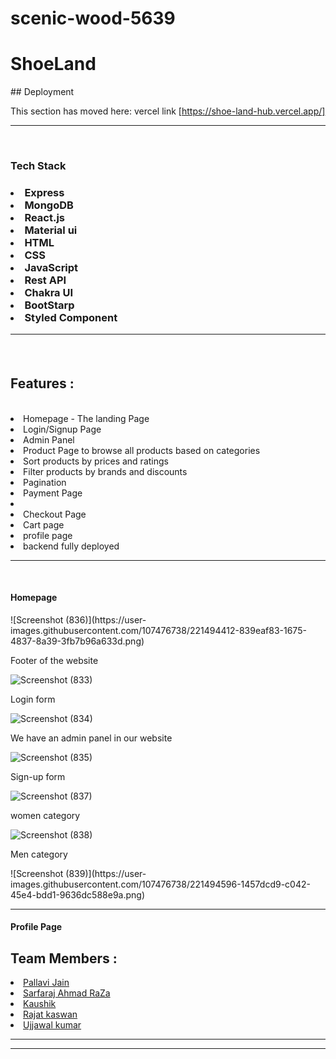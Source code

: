 # scenic-wood-5639

<h1 textAlign="center">ShoeLand</h1>
## Deployment

This section has moved here: vercel link [https://shoe-land-hub.vercel.app/] <br> 
<hr><br>
<h3>Tech Stack<h3/>
<li>Express</li>
<li>MongoDB</li>
  <li>React.js</li>
  <li>Material ui</li>
  <li>HTML</li>
  <li>CSS</li>
  <li>JavaScript</li>
  <li>Rest API</li>
  <li>Chakra UI</li>
  <li>BootStarp</li>
  <li>Styled Component</li>
  <hr><br>
<h2>Features :</h2><br>
  <li>Homepage - The landing Page</li>
  <li>Login/Signup Page </li>
  <li>Admin Panel</li>
  <li>Product Page to browse all products based on categories</li>
  <li>Sort products by prices and ratings</li>
  <li>Filter products by brands and discounts</li>
  <li>Pagination</li>
  <li>Payment Page<li>
  <li>Checkout Page</li>
  <li>Cart page</li>
  <li>profile page</li>
  <li>backend fully deployed</li>
  <hr><br>

  <h4>Homepage</h4>
 ![Screenshot (836)](https://user-images.githubusercontent.com/107476738/221494412-839eaf83-1675-4837-8a39-3fb7b96a633d.png)


  <p>Footer of the website</p>
 
 
 
 ![Screenshot (833)](https://user-images.githubusercontent.com/107476738/221493347-82b8120d-b589-4145-b7c5-3db3a1f6270d.png)

 
 
  <P>Login form</p>
 
 
 ![Screenshot (834)](https://user-images.githubusercontent.com/107476738/221493376-fcca3648-d22b-4e23-bcb1-7f1057584010.png)

 
  <p>We have an admin panel in our website</P>
 
 
 
 
 ![Screenshot (835)](https://user-images.githubusercontent.com/107476738/221493394-65ef2b9b-ea64-430e-bbf0-f564ebee4ad8.png)

 
  <p>Sign-up form</p>
 
 
 
 
 ![Screenshot (837)](https://user-images.githubusercontent.com/107476738/221494444-794c503b-d9bc-4be5-a7d9-4462c19e589c.png)

 
  <p>women category</p>
 
 
 
 ![Screenshot (838)](https://user-images.githubusercontent.com/107476738/221494527-35197a27-0e3c-44c6-ba45-6a4dbc5b00dc.png)

  <p>Men category</p>
  ![Screenshot (839)](https://user-images.githubusercontent.com/107476738/221494596-1457dcd9-c042-45e4-bdd1-9636dc588e9a.png)

 
  <hr>
  <h4>Profile Page</h4>
  
<h2>Team Members :</h2>
  <li><a href="https://github.com/pallavijainy">
Pallavi Jain</a></li>
  <li><a href="">Sarfaraj Ahmad RaZa</a></li>
  <li><a href="">
Kaushik</a></li>
  <li><a href="">Rajat kaswan</a></li>
  <li><a href="">Ujjawal kumar</a></li>
 <hr><hr>
  
